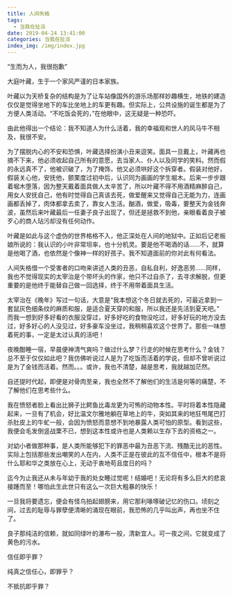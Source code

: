 ```yaml
---
title: 人间失格
tags:
  - 当我在扯淡
date: 2019-04-24 13:41:00
categories: 当我在扯淡
index_img: /img/index.jpg
---
```

“生而为人，我很抱歉”
<!-- more -->

大庭叶藏，生于一个家风严谨的日本家族。

叶藏以为天桥复杂的结构是为了让车站像国外的游乐场那样妙趣横生，地铁的建造仅仅是觉得坐地下的车比坐地上的车更有趣。但实际上，公共设施的诞生都是为了方便人类活动。“不吃饭会死的，”在他眼中，这无疑是一种恐吓。

由此他得出一个结论：我不知道人为什么活着，我的幸福观和世人的风马牛不相及，我很不安。

为了摆脱内心的不安和恐惧，叶藏选择扮演小丑来逗笑。面具一旦戴上，叶藏再也摘不下来，他必须收起自己所有的意愿，去当家人、仆人以及同学的笑料。然而假的永远真不了，他被识破了，为了掩饰，他又必须哄好这个拆穿者。假装对他好，假装关心他，安抚他，颤栗度过初中后，认识同为画画的学生堀木。后来一步步跟着堀木堕落，因为整天戴着面具做人太辛苦了，所以叶藏不得不用酒精麻醉自己，用女人安抚自己，他有时觉得自己真该去死，做爱醒来又觉得自己无能为力，连画画都丢掉了，肉体都拿去卖了，靠女人生活。酗酒，做爱，吸毒，要整天为金钱奔波，虽然后来叶藏最后一任妻子良子出现了，但还是拯救不到他，亲眼看着良子被歹心的商人玷污却没有任何动作。

叶藏是如此与这个虚伪的世界格格不入，他正深处在人间的地狱中。正如后记老板娘所说的：我认识的小叶非常坦率，也十分机灵。要是他不喝酒的话……不，就算是他喝了酒，也依然是个像神一样的好孩子。我不知道面前的你对此有何看法。

人间失格借一个受害者的口吻来讲述人类的丑恶，自私自利，好逸恶劳……同样，我也不觉得现实的太宰治是个带坏头的作家，他只不过自杀了，去寻求解脱，但更重要的是他终于能替自己做一回选择，终于不用带着面具生活。

太宰治在《晚年》写过一句话，大意是“我本想这个冬日就去死的，可最近拿到一套鼠灰色细条纹的麻质和服，是适合夏天穿的和服，所以我还是先活到夏天吧。” 而我一想到好多好看的衣服没穿过，好多好吃的食物没吃过，好多好玩的地方没去过，好多好心的人没见过，好多豪车没坐过，我稍稍喜欢这个世界了。那些一味想着死的事，一定是太过认真的活吧！

夜晚酣睡一宿，早晨便神清气爽吗？做过什么梦？行走的时候在思考什么？金钱？总不至于仅仅如此吧？我仿佛听说过人是为了吃饭而活着的学说，但却不曾听说过是为了金钱而活着。然而。。。或许，我也不清楚，越是思考，我就越加茫然。

自还提时代起，即便是对骨肉至亲，我也全然不了解他们的生活是何等的痛楚，不了解他们在思考些什么。

我在愤怒者脸上看出比狮子比鳄鱼比毒龙更为可怖的动物本性。平时将着本性隐藏起来，一旦有了机会，好比温文尔雅地躺在草地上的牛，突如其来的地狂甩尾巴打杀肚皮上的牛虻一般，会因为愤怒而意想不到地暴露人类可怕的原型。看到这些，我便会毛发倒竖战栗不已，想到这本性或许也是人类赖以生存下去的资格之一。

对幼小者做那种事，是人类所能够犯下的罪恶中最为丑恶下流、残酷无比的恶性。 实际上包括那些发出嘲笑的人在内，人类不正是在彼此的互不信任中，根本不是将什么耶和华之类放在心上，无动于衷地苟且度日的吗？

迄今为止我还从未与年幼于我的处女睡过觉呢！结婚吧！无论将有多么巨大的悲哀接踵而至！哪怕此生此世只有这么一次巨大粗暴的快乐！

一旦我将要遗忘，便会有怪鸟拍起翅膀来，用它那利喙啄破记忆的伤口。顷刻之间，过去的耻辱与罪孽便清晰的涌现在眼前，我恐怖的几乎叫出声，再也坐不住了。

良子那纯洁的信赖，就如同绿叶的瀑布一般，清新宜人。可一夜之间，它就变成了黄色的污水。

信任即乎罪？

纯真之信任心，即罪乎？

不抵抗即乎罪？
